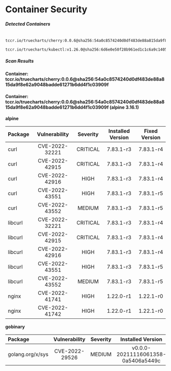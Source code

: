 # Container Security

##### Detected Containers

          tccr.io/truecharts/cherry:0.0.6@sha256:54a0c8574240d0df483de88a815da9f8e62a9048badde61271b6dd4f1c03909f
          tccr.io/truecharts/kubectl:v1.26.0@sha256:6d6e0e50f28b961ed1c1c6a9c140553238641591fbdc9ac7c1a348636f78c552

##### Scan Results

**Container: tccr.io/truecharts/cherry:0.0.6@sha256:54a0c8574240d0df483de88a815da9f8e62a9048badde61271b6dd4f1c03909f**

#### Container: tccr.io/truecharts/cherry:0.0.6@sha256:54a0c8574240d0df483de88a815da9f8e62a9048badde61271b6dd4f1c03909f (alpine 3.16.1)
    

**alpine**

      
| Package         |    Vulnerability   |   Severity  |  Installed Version | Fixed Version |
|:----------------|:------------------:|:-----------:|:------------------:|:-------------:|
| curl         |    CVE-2022-32221   |   CRITICAL  |  7.83.1-r3 | 7.83.1-r4 |
| curl         |    CVE-2022-42915   |   CRITICAL  |  7.83.1-r3 | 7.83.1-r4 |
| curl         |    CVE-2022-42916   |   HIGH  |  7.83.1-r3 | 7.83.1-r4 |
| curl         |    CVE-2022-43551   |   HIGH  |  7.83.1-r3 | 7.83.1-r5 |
| curl         |    CVE-2022-43552   |   MEDIUM  |  7.83.1-r3 | 7.83.1-r5 |
| libcurl         |    CVE-2022-32221   |   CRITICAL  |  7.83.1-r3 | 7.83.1-r4 |
| libcurl         |    CVE-2022-42915   |   CRITICAL  |  7.83.1-r3 | 7.83.1-r4 |
| libcurl         |    CVE-2022-42916   |   HIGH  |  7.83.1-r3 | 7.83.1-r4 |
| libcurl         |    CVE-2022-43551   |   HIGH  |  7.83.1-r3 | 7.83.1-r5 |
| libcurl         |    CVE-2022-43552   |   MEDIUM  |  7.83.1-r3 | 7.83.1-r5 |
| nginx         |    CVE-2022-41741   |   HIGH  |  1.22.0-r1 | 1.22.1-r0 |
| nginx         |    CVE-2022-41742   |   HIGH  |  1.22.0-r1 | 1.22.1-r0 |

**gobinary**

      
| Package         |    Vulnerability   |   Severity  |  Installed Version | Fixed Version |
|:----------------|:------------------:|:-----------:|:------------------:|:-------------:|
| golang.org/x/sys         |    CVE-2022-29526   |   MEDIUM  |  v0.0.0-20211116061358-0a5406a5449c | 0.0.0-20220412211240-33da011f77ad |

